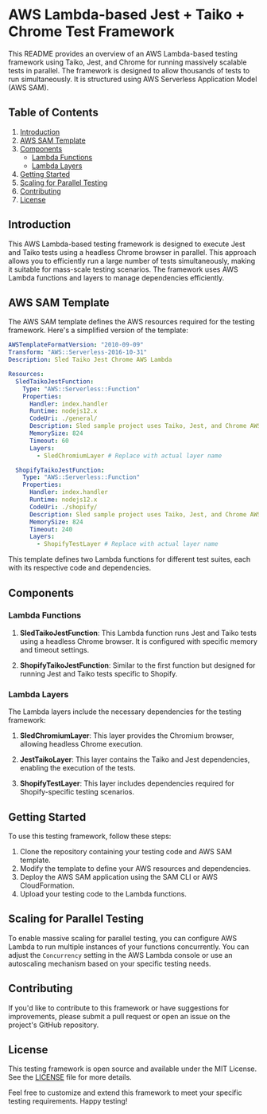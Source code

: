 # AWS Lambda-based Jest + Taiko + Chrome Test Framework

This README provides an overview of an AWS Lambda-based testing framework using Taiko, Jest, and Chrome for running massively scalable tests in parallel. The framework is designed to allow thousands of tests to run simultaneously. It is structured using AWS Serverless Application Model (AWS SAM).

## Table of Contents

1. [Introduction](#introduction)
2. [AWS SAM Template](#aws-sam-template)
3. [Components](#components)
   - [Lambda Functions](#lambda-functions)
   - [Lambda Layers](#lambda-layers)
4. [Getting Started](#getting-started)
5. [Scaling for Parallel Testing](#scaling-for-parallel-testing)
6. [Contributing](#contributing)
7. [License](#license)

## Introduction

This AWS Lambda-based testing framework is designed to execute Jest and Taiko tests using a headless Chrome browser in parallel. This approach allows you to efficiently run a large number of tests simultaneously, making it suitable for mass-scale testing scenarios. The framework uses AWS Lambda functions and layers to manage dependencies efficiently.

## AWS SAM Template

The AWS SAM template defines the AWS resources required for the testing framework. Here's a simplified version of the template:

```yaml
AWSTemplateFormatVersion: "2010-09-09"
Transform: "AWS::Serverless-2016-10-31"
Description: Sled Taiko Jest Chrome AWS Lambda

Resources:
  SledTaikoJestFunction:
    Type: "AWS::Serverless::Function"
    Properties:
      Handler: index.handler
      Runtime: nodejs12.x
      CodeUri: ./general/
      Description: Sled sample project uses Taiko, Jest, and Chrome AWS Lambda
      MemorySize: 824
      Timeout: 60
      Layers:
        - SledChromiumLayer # Replace with actual layer name

  ShopifyTaikoJestFunction:
    Type: "AWS::Serverless::Function"
    Properties:
      Handler: index.handler
      Runtime: nodejs12.x
      CodeUri: ./shopify/
      Description: Sled sample project uses Taiko, Jest, and Chrome AWS Lambda
      MemorySize: 824
      Timeout: 240
      Layers:
        - ShopifyTestLayer # Replace with actual layer name
```

This template defines two Lambda functions for different test suites, each with its respective code and dependencies.

## Components

### Lambda Functions

1. **SledTaikoJestFunction**: This Lambda function runs Jest and Taiko tests using a headless Chrome browser. It is configured with specific memory and timeout settings.

2. **ShopifyTaikoJestFunction**: Similar to the first function but designed for running Jest and Taiko tests specific to Shopify.

### Lambda Layers

The Lambda layers include the necessary dependencies for the testing framework:

1. **SledChromiumLayer**: This layer provides the Chromium browser, allowing headless Chrome execution.

2. **JestTaikoLayer**: This layer contains the Taiko and Jest dependencies, enabling the execution of the tests.

3. **ShopifyTestLayer**: This layer includes dependencies required for Shopify-specific testing scenarios.

## Getting Started

To use this testing framework, follow these steps:

1. Clone the repository containing your testing code and AWS SAM template.
2. Modify the template to define your AWS resources and dependencies.
3. Deploy the AWS SAM application using the SAM CLI or AWS CloudFormation.
4. Upload your testing code to the Lambda functions.

## Scaling for Parallel Testing

To enable massive scaling for parallel testing, you can configure AWS Lambda to run multiple instances of your functions concurrently. You can adjust the `Concurrency` setting in the AWS Lambda console or use an autoscaling mechanism based on your specific testing needs.

## Contributing

If you'd like to contribute to this framework or have suggestions for improvements, please submit a pull request or open an issue on the project's GitHub repository.

## License

This testing framework is open source and available under the MIT License. See the [LICENSE](#) file for more details.

Feel free to customize and extend this framework to meet your specific testing requirements. Happy testing!
